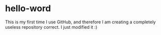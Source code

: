 # hello-word
This is my first time I use GitHub, and therefore I am creating a completely useless repository
correct. I just modified it :)
